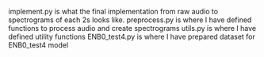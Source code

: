 implement.py is what the final implementation from raw audio to spectrograms of each 2s looks like.
preprocess.py is where I have defined functions to process audio and create spectrograms
utils.py is where I have defined utility functions
ENB0_test4.py is where I have prepared dataset for ENB0_test4 model
